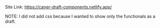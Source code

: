 Site Link: https://caner-draft-components.netlify.app/

NOTE: I did not add css because I wanted to show only the functionals as a draft.

